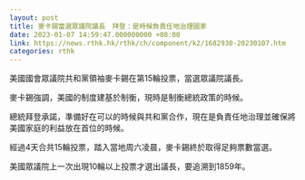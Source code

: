 ```yaml
---
layout: post
title: 麥卡錫當選眾議院議長　拜登：是時候負責任地治理國家
date: 2023-01-07 14:59:47.000000000 +08:00
link: https://news.rthk.hk/rthk/ch/component/k2/1682930-20230107.htm
categories: rthk
---
```


美國國會眾議院共和黨領袖麥卡錫在第15輪投票，當選眾議院議長。

麥卡錫強調，美國的制度建基於制衡，現時是制衡總統政策的時候。

總統拜登承諾，準備好在可以的時候與共和黨合作，現在是負責任地治理並確保將美國家庭的利益放在首位的時候。

經過4天合共15輪投票，踏入當地周六凌晨，麥卡錫終於取得足夠票數當選。

美國眾議院上一次出現10輪以上投票才選出議長，要追溯到1859年。
